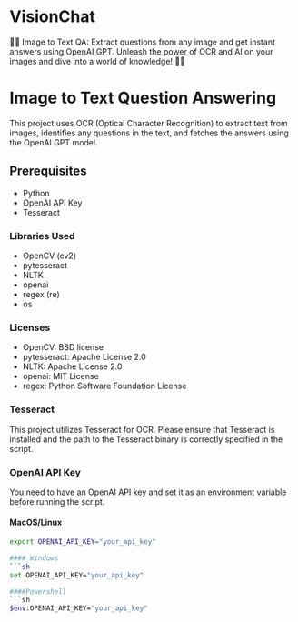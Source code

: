 # VisionChat
📸🤖 Image to Text QA: Extract questions from any image and get instant answers using OpenAI GPT. Unleash the power of OCR and AI on your images and dive into a world of knowledge! 🌟💬

# Image to Text Question Answering

This project uses OCR (Optical Character Recognition) to extract text from images, identifies any questions in the text, and fetches the answers using the OpenAI GPT model.

## Prerequisites

- Python
- OpenAI API Key
- Tesseract

### Libraries Used

- OpenCV (cv2)
- pytesseract
- NLTK
- openai
- regex (re)
- os

### Licenses

- OpenCV: BSD license
- pytesseract: Apache License 2.0
- NLTK: Apache License 2.0
- openai: MIT License
- regex: Python Software Foundation License

### Tesseract

This project utilizes Tesseract for OCR. Please ensure that Tesseract is installed and the path to the Tesseract binary is correctly specified in the script.

### OpenAI API Key

You need to have an OpenAI API key and set it as an environment variable before running the script.

#### MacOS/Linux
```sh
export OPENAI_API_KEY="your_api_key"

#### Windows
```sh
set OPENAI_API_KEY="your_api_key"

####Powershell
```sh
$env:OPENAI_API_KEY="your_api_key"
